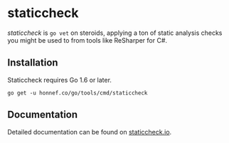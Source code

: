 # staticcheck

_staticcheck_ is `go vet` on steroids, applying a ton of static analysis
checks you might be used to from tools like ReSharper for C#.

## Installation

Staticcheck requires Go 1.6 or later.

    go get -u honnef.co/go/tools/cmd/staticcheck

## Documentation

Detailed documentation can be found on
[staticcheck.io](https://staticcheck.io/docs/staticcheck).

